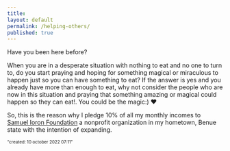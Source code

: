 ```yaml
---
title:
layout: default
permalink: /helping-others/
published: true
---
```


<div class="CharityContainer">

<p>Have you been here before?</p>

<p>When you are in a desperate situation with nothing to eat and no one to turn to, do you start praying and hoping for something magical or miraculous to happen just so you can have something to eat? If the answer is yes and you already have more than enough to eat, why not consider the people who are now in this situation and praying that something amazing or magical could happen so they can eat!. You could be the magic:) ❤️</p>

<p>So, this is the reason why I pledge 10% of all my monthly incomes to <a href ="https://samuelioronfoundation.org/">Samuel Ioron Foundation</a> a nonprofit organization in my hometown, Benue state with the intention of expanding.</p> 
<q style="font-size: 10px">created: 10 october 2022 07:11</q>

</div>
